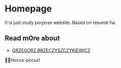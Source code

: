 # Homepage
It is just study porpose website. Based on résumé fw.

## Read m0re about 
- [GRZEGORZ BRZĘCZYSZCZYKIEWICZ](https://dimakosiczenko.github.io/homepage/)


:mage_man:Hocus-pocus!
